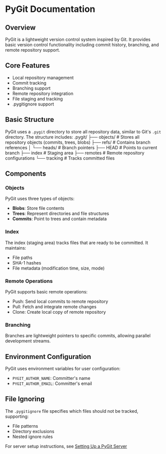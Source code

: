 # PyGit Documentation

## Overview
PyGit is a lightweight version control system inspired by Git. It provides basic version control functionality including commit history, branching, and remote repository support.

## Core Features
- Local repository management
- Commit tracking
- Branching support
- Remote repository integration
- File staging and tracking
- .pygitignore support

## Basic Structure
PyGit uses a `.pygit` directory to store all repository data, similar to Git's `.git` directory. The structure includes:
.pygit/
├── objects/ # Stores all repository objects (commits, trees, blobs)
├── refs/ # Contains branch references
│ └── heads/ # Branch pointers
├── HEAD # Points to current branch
├── index # Staging area
├── remotes # Remote repository configurations
└── tracking # Tracks committed files


## Components

### Objects
PyGit uses three types of objects:
- **Blobs**: Store file contents
- **Trees**: Represent directories and file structures
- **Commits**: Point to trees and contain metadata

### Index
The index (staging area) tracks files that are ready to be committed. It maintains:
- File paths
- SHA-1 hashes
- File metadata (modification time, size, mode)

### Remote Operations
PyGit supports basic remote operations:
- Push: Send local commits to remote repository
- Pull: Fetch and integrate remote changes
- Clone: Create local copy of remote repository

### Branching
Branches are lightweight pointers to specific commits, allowing parallel development streams.

## Environment Configuration
PyGit uses environment variables for user configuration:
- `PYGIT_AUTHOR_NAME`: Committer's name
- `PYGIT_AUTHOR_EMAIL`: Committer's email

## File Ignoring
The `.pygitignore` file specifies which files should not be tracked, supporting:
- File patterns
- Directory exclusions
- Nested ignore rules

For server setup instructions, see [Setting Up a PyGit Server](set-up-a-pygit-server.md)